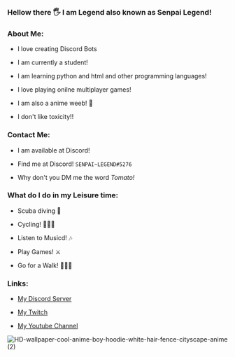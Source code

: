 ### Hellow there 🖐 I am Legend also known as Senpai Legend!

<!--
**legendlife/legendlife** is a ✨ _special_ ✨ repository because its `README.md` (this file) appears on your GitHub profile.

Here are some ideas to get you started:

- 🔭 I’m currently working on ...
- 🌱 I’m currently learning ...
- 👯 I’m looking to collaborate on ...
- 🤔 I’m looking for help with ...
- 💬 Ask me about ...
- 📫 How to reach me: ...
- 😄 Pronouns: ...
- ⚡ Fun fact: ...
-->
### About Me:

- I love creating Discord Bots
 
- I am currently a student!
 
- I am learning python and html and other programming languages!
 
- I love playing onilne multiplayer games!
 
- I am also a anime weeb! 🤣
 
- I don't like toxicity!!

### Contact Me:

- I am available at Discord!

- Find me at Discord! `SENPAI~LEGEND#5276`
 
- Why don't you DM me the word _Tomato!_ 

### What do I do in my Leisure time:

- Scuba diving 🤿

- Cycling! 🚴🏻‍♂️

- Listen to Musicd! 🎶

- Play Games! ⚔

- Go for a Walk! 🚶🏻‍♂

### Links:

- [My Discord Server](https://discord.gg/PKnEXp6Hmh)

- [My Twitch](https://www.twitch.tv/legendlife9272)

- [My Youtube Channel](https://www.youtube.com/channel/UC9wf9I5cqVRZsFIUGL-1GxQ)
 
 
 ![HD-wallpaper-cool-anime-boy-hoodie-white-hair-fence-cityscape-anime (2)](https://user-images.githubusercontent.com/80240062/133394731-97009bbc-fe92-4654-a247-bb37892a4076.jpg)
